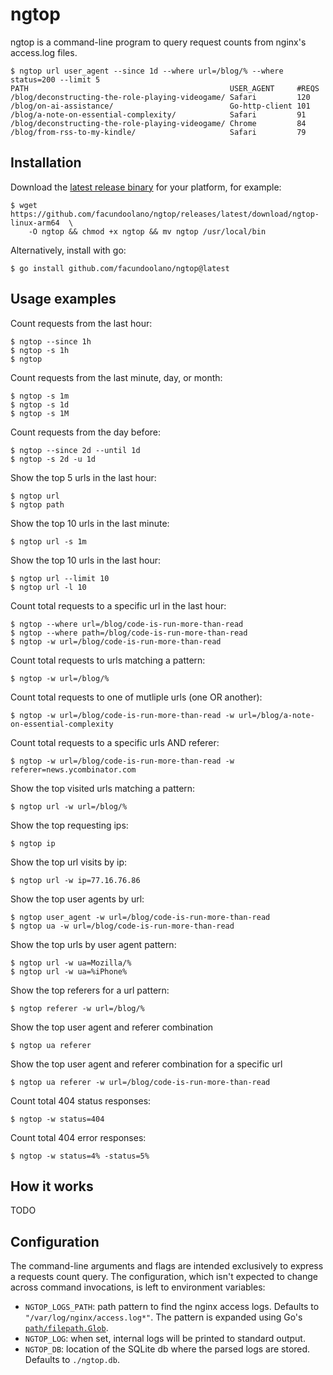 # ngtop

ngtop is a command-line program to query request counts from nginx's access.log files.

```
$ ngtop url user_agent --since 1d --where url=/blog/% --where status=200 --limit 5
PATH                                             USER_AGENT     #REQS
/blog/deconstructing-the-role-playing-videogame/ Safari         120
/blog/on-ai-assistance/                          Go-http-client 101
/blog/a-note-on-essential-complexity/            Safari         91
/blog/deconstructing-the-role-playing-videogame/ Chrome         84
/blog/from-rss-to-my-kindle/                     Safari         79
```

## Installation

Download the [latest release binary](https://github.com/facundoolano/ngtop/releases/latest) for your platform, for example:

    $ wget https://github.com/facundoolano/ngtop/releases/latest/download/ngtop-linux-arm64  \
        -O ngtop && chmod +x ngtop && mv ngtop /usr/local/bin

Alternatively, install with go:

    $ go install github.com/facundoolano/ngtop@latest

## Usage examples

Count requests from the last hour:

    $ ngtop --since 1h
    $ ngtop -s 1h
    $ ngtop

Count requests from the last minute, day, or month:

    $ ngtop -s 1m
    $ ngtop -s 1d
    $ ngtop -s 1M

Count requests from the day before:

    $ ngtop --since 2d --until 1d
    $ ngtop -s 2d -u 1d

Show the top 5 urls in the last hour:

    $ ngtop url
    $ ngtop path

Show the top 10 urls in the last minute:

    $ ngtop url -s 1m

Show the top 10 urls in the last hour:

    $ ngtop url --limit 10
    $ ngtop url -l 10

Count total requests to a specific url in the last hour:

	$ ngtop --where url=/blog/code-is-run-more-than-read
	$ ngtop --where path=/blog/code-is-run-more-than-read
	$ ngtop -w url=/blog/code-is-run-more-than-read

Count total requests to urls matching a pattern:

	$ ngtop -w url=/blog/%

Count total requests to one of mutliple urls (one OR another):

	$ ngtop -w url=/blog/code-is-run-more-than-read -w url=/blog/a-note-on-essential-complexity

Count total requests to a specific urls AND referer:

	$ ngtop -w url=/blog/code-is-run-more-than-read -w referer=news.ycombinator.com

Show the top visited urls matching a pattern:

	$ ngtop url -w url=/blog/%

Show the top requesting ips:

    $ ngtop ip

Show the top url visits by ip:

    $ ngtop url -w ip=77.16.76.86

Show the top user agents by url:

    $ ngtop user_agent -w url=/blog/code-is-run-more-than-read
    $ ngtop ua -w url=/blog/code-is-run-more-than-read

Show the top urls by user agent pattern:

    $ ngtop url -w ua=Mozilla/%
    $ ngtop url -w ua=%iPhone%

Show the top referers for a url pattern:

    $ ngtop referer -w url=/blog/%

Show the top user agent and referer combination

    $ ngtop ua referer

Show the top user agent and referer combination for a specific url

    $ ngtop ua referer -w url=/blog/code-is-run-more-than-read

Count total 404 status responses:

    $ ngtop -w status=404

Count total 404 error responses:

    $ ngtop -w status=4% -status=5%

## How it works

TODO

## Configuration

The command-line arguments and flags are intended exclusively to express a requests count query. The configuration, which isn't expected to change across command invocations, is left to environment variables:

- `NGTOP_LOGS_PATH`: path pattern to find the nginx access logs. Defaults to `"/var/log/nginx/access.log*"`. The pattern is expanded using Go's [`path/filepath.Glob`](https://pkg.go.dev/path/filepath#Glob).
- `NGTOP_LOG`: when set, internal logs will be printed to standard output.
- `NGTOP_DB`: location of the SQLite db where the parsed logs are stored. Defaults to `./ngtop.db`.
